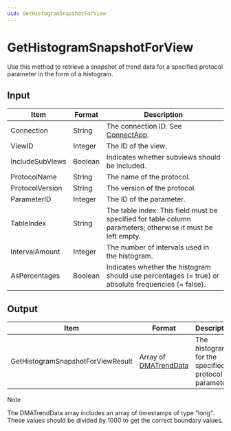 ```yaml
---
uid: GetHistogramSnapshotForView
---
```


# GetHistogramSnapshotForView

Use this method to retrieve a snapshot of trend data for a specified protocol parameter in the form of a histogram.

## Input

| Item            | Format  | Description                                                                                                 |
|-----------------|---------|-------------------------------------------------------------------------------------------------------------|
| Connection      | String  | The connection ID. See [ConnectApp](xref:ConnectApp).                                                       |
| ViewID          | Integer | The ID of the view.                                                                                         |
| IncludeSubViews | Boolean | Indicates whether subviews should be included.                                                              |
| ProtocolName    | String  | The name of the protocol.                                                                                   |
| ProtocolVersion | String  | The version of the protocol.                                                                                |
| ParameterID     | Integer | The ID of the parameter.                                                                                    |
| TableIndex      | String  | The table index. This field must be specified for table column parameters; otherwise it must be left empty. |
| IntervalAmount  | Integer | The number of intervals used in the histogram.                                                              |
| AsPercentages   | Boolean | Indicates whether the histogram should use percentages (= true) or absolute frequencies (= false).          |

## Output

| Item | Format | Description |
|--|--|--|
| GetHistogramSnapshotForViewResult | Array of [DMATrendData](xref:DMATrendData) | The histogram for the specified protocol parameter. |

> [!NOTE]
> The DMATrendData array includes an array of timestamps of type “long”. These values should be divided by 1000 to get the correct boundary values.
